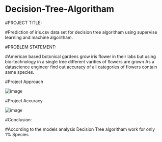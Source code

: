 # Decision-Tree-Algoritham
#PROJECT TITLE:

#Prediction of iris.csv data set for decision tree algoritham using supervise learning and machine algoritham.

#PROBLEM STATEMENT:

#American based botonical gardens grow iris flower in their labs but using bio-technology in a single tree different varities of flowers are grown As a datascience engineer find out accuracy of all categories of flowers contain same species.

#Project Approach

![image](https://github.com/medesaiprasad4166/Decision-Tree-Algoritham/assets/143246439/a526a21f-bf45-418f-a78c-4eb899720e66)

#Project Accuracy

![image](https://github.com/medesaiprasad4166/Decision-Tree-Algoritham/assets/143246439/04ccffd3-3341-4d70-a40f-aaf66e9f9a3b)

#Conclusion:

#According to the models analysis Decision Tree algoritham work for only 1% Species
